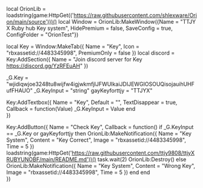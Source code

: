 local OrionLib = loadstring(game:HttpGet(('https://raw.githubusercontent.com/shlexware/Orion/main/source')))()
local Window = OrionLib:MakeWindow({Name = "TTJY X Ruby hub Key system", HidePremium = false, SaveConfig = true, ConfigFolder = "OrionTest"})




local Key = Window:MakeTab({
	Name = "Key",
	Icon = "rbxassetid://4483345998",
	PremiumOnly = false
})
local discord = Key:AddSection({
	Name = "Join discord server for Key https://discord.gg/YzRFEuAH"
})

_G.Key = "wjidiqwjoe3248tu8wijfw4igjwkmfjIJFWUIkaiJDIJEWGIOSOUQisojauihUHFufFHAUO"
_G.KeyInput = "string"
gayKeyforttjy = "TTJYX"



Key:AddTextbox({
	Name = "Key",
	Default = "",
	TextDisappear = true,
	Callback = function(Value)
	_G.KeyInput = Value
	end	  
})

Key:AddButton({
Name = "Check Key",
Callback = function()
if _G.KeyInput == _G.Key or gayKeyforttjy then
OrionLib:MakeNotification({
Name = "Key System",
Content = "Key Correct",
Image = "rbxassetid://4483345998",
Time = 5
})
loadstring(game:HttpGet('https://raw.githubusercontent.com/ttjy9808/ttjyXRUBYUNOBF/main/README.md'))()
task.wait(2)
OrionLib:Destroy()
else
OrionLib:MakeNotification({
Name = "Key System",
Content = "Wrong Key",
Image = "rbxassetid://4483345998",
Time = 5
})
end
end    
})
